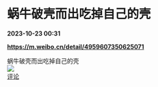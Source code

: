 # 蜗牛破壳而出吃掉自己的壳

**2023-10-23 00:31**

**https://m.weibo.cn/detail/4959607350625071**

蜗牛破壳而出吃掉自己的壳  
![](https://img3.chouti.com/CHOUTI_231022_99BAC8BB1CF44DEB87ABFD78C3338D16.gif)  
[评论](https://m.chouti.com/link/40366607)